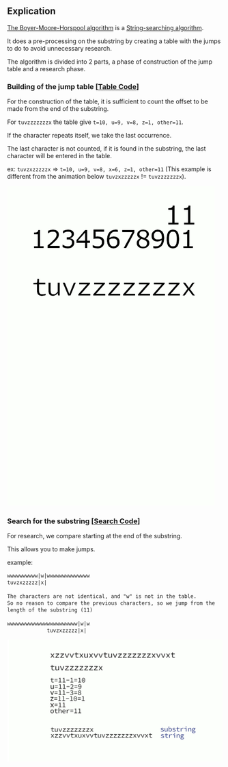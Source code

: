 
## Explication
[The Boyer-Moore-Horspool algorithm](https://en.wikipedia.org/wiki/Boyer%E2%80%93Moore%E2%80%93Horspool_algorithm) is a [String-searching algorithm](https://en.wikipedia.org/wiki/String-searching_algorithm).

It does a pre-processing on the substring by creating a table with the jumps to do to avoid unnecessary research.

The algorithm is divided into 2 parts, a phase of construction of the jump table and a research phase.

### Building of the jump table [[Table Code](../bmh/table.go)]

For the construction of the table, it is sufficient to count the offset to be made from the end of the substring.

For `tuvzzzzzzzx` the table give `t=10, u=9, v=8, z=1, other=11`.

If the character repeats itself, we take the last occurrence.

The last character is not counted, if it is found in the substring, the last character will be entered in the table.

ex: `tuvzxzzzzzx` => `t=10, u=9, v=8, x=6, z=1, other=11` (This example is different from the animation below `tuvzxzzzzzx` != `tuvzzzzzzzx`).

![alt tag](assets/image1.gif)

### Search for the substring [[Search Code](../bmh/search.go)]

For research, we compare starting at the end of the substring.

This allows you to make jumps.

example:
```
wwwwwwwwww|w|wwwwwwwwwwwwww  
tuvzxzzzzz|x|

The characters are not identical, and "w" is not in the table.
So no reason to compare the previous characters, so we jump from the length of the substring (11)

wwwwwwwwwwwwwwwwwwwwwww|w|w  
             tuvzxzzzzz|x|

``` 

![alt tag](assets/image2.gif)